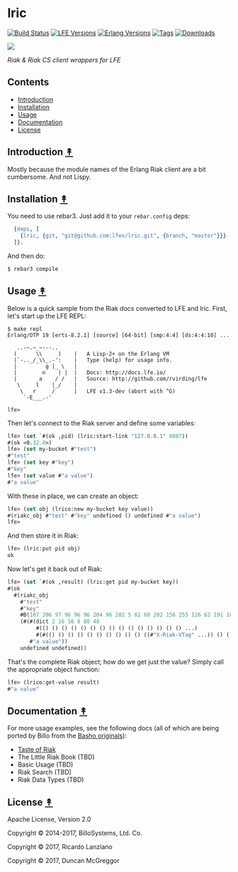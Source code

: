 # lric

[![Build Status][travis badge]][travis]
[![LFE Versions][lfe badge]][lfe]
[![Erlang Versions][erlang badge]][versions]
[![Tags][github tags badge]][github tags]
[![Downloads][hex downloads]][hex package]

[![][project-logo]][project-logo-large]

*Riak & Riak CS client wrappers for LFE*


## Contents

* [Introduction](#introduction-)
* [Installation](#installation-)
* [Usage](#usage-)
* [Documentation](#documentation-)
* [License](#license-)


## Introduction [&#x219F;](#contents)

Mostly because the module names of the Erlang Riak client are a bit
cumbersome. And not Lispy.


## Installation [&#x219F;](#contents)

You need to use rebar3. Just add it to your `rebar.config` deps:

```erlang
  {deps, [
    {lric, {git, "git@github.com:lfex/lric.git", {branch, "master"}}}
  ]}.
```

And then do:

```bash
$ rebar3 compile
```


## Usage [&#x219F;](#contents)

Below is a quick sample from the Riak docs converted to LFE and
lric. First, let's start up the LFE REPL:

```
$ make repl
Erlang/OTP 19 [erts-8.2.1] [source] [64-bit] [smp:4:4] [ds:4:4:10] ...

   ..-~.~_~---..
  (      \\     )    |   A Lisp-2+ on the Erlang VM
  |`-.._/_\\_.-':    |   Type (help) for usage info.
  |         g |_ \   |
  |        n    | |  |   Docs: http://docs.lfe.io/
  |       a    / /   |   Source: http://github.com/rvirding/lfe
   \     l    |_/    |
    \   r     /      |   LFE v1.3-dev (abort with ^G)
     `-E___.-'

lfe>
```

Then let's connect to the Riak server and define some variables:

```cl
lfe> (set `#(ok ,pid) (lric:start-link "127.0.0.1" 8087))
#(ok <0.32.0>)
lfe> (set my-bucket #"test")
#"test"
lfe> (set key #"key")
#"key"
lfe> (set value #"a value")
#"a value"
```

With these in place, we can create an object:

```cl
lfe> (set obj (lrico:new my-bucket key value))
#(riakc_obj #"test" #"key" undefined () undefined #"a value")
lfe>
```

And then store it in Riak:

```cl
lfe> (lric:put pid obj)
ok
```

Now let's get it back out of Riak:

```cl
lfe> (set `#(ok ,result) (lric:get pid my-bucket key))
#(ok
  #(riakc_obj
    #"test"
    #"key"
    #B(107 206 97 96 96 96 204 96 202 5 82 60 202 156 255 126 62 191 180 112 62 3 243 247 133 25 ...)
    (#(#(dict 2 16 16 8 80 48
         #(() () () () () () () () () () () () () () () ...)
         #(#(() () () () () () () () () () ((#"X-Riak-VTag" ...)) () () ...)))
       #"a value"))
    undefined undefined))
```

That's the complete Riak object; how do we get just the value? Simply
call the appropriate object function:

```cl
lfe> (lrico:get-value result)
#"a value"
```


## Documentation [&#x219F;](#contents)

For more usage examples, see the following docs (all of which are
being ported by Billo from the [Basho
originals](http://docs.basho.com/riak/latest/)):

 * [Taste of Riak](http://billo.gitbooks.io/lfe-taste-of-riak/content/index.html)
 * The Little Riak Book (TBD)
 * Basic Usage (TBD)
 * Riak Search (TBD)
 * Riak Data Types (TBD)


## License [&#x219F;](#contents)

Apache License, Version 2.0

Copyright © 2014-2017, BilloSystems, Ltd. Co.

Copyright © 2017, Ricardo Lanziano

Copyright © 2017, Duncan McGreggor


<!-- Named page links below: /-->

[project-logo]: resources/images/elric-small.png
[project-logo-large]: resources/images/elric-large.png
[org]: https://github.com/lfex
[github]: https://github.com/lfex/lric
[gitlab]: https://gitlab.com/lfex/lric
[travis]: https://travis-ci.org/lfex/lric
[travis badge]: https://img.shields.io/travis/lfex/lric.svg
[lfe]: https://github.com/rvirding/lfe
[lfe badge]: https://img.shields.io/badge/lfe-1.2+-blue.svg
[erlang badge]: https://img.shields.io/badge/erlang-17+-blue.svg
[versions]: https://github.com/lfex/lric/blob/master/.travis.yml
[github tags]: https://github.com/lfex/lric/tags
[github tags badge]: https://img.shields.io/github/tag/lfex/lric.svg
[github downloads]: https://img.shields.io/github/downloads/atom/atom/total.svg
[hex badge]: https://img.shields.io/hexpm/v/lric.svg?maxAge=2592000
[hex package]: https://hex.pm/packages/lric
[hex downloads]: https://img.shields.io/hexpm/dt/lric.svg
